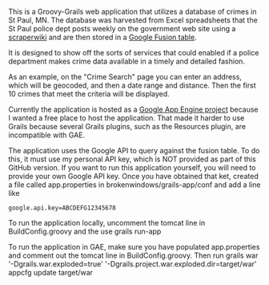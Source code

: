 This is a Groovy-Grails web application that utilizes a database of crimes in St Paul, MN.   The database
was harvested from Excel spreadsheets that the St Paul police dept posts weekly on the government web site 
using a [scraperwiki](https://scraperwiki.com/scrapers/stpaulcrimestat/) and are then stored in a [Google Fusion table](https://www.google.com/fusiontables/DataSource?docid=1nSF0DFb9b_q-YcLnLWSSTdB8HmgxbBZJJ2HGY00).

It is designed to show off the sorts of services that could enabled if a police department makes crime data
available in a timely and detailed fashion.  

As an example, on the "Crime Search" page you can enter an address, which will be geocoded, 
and then a date range and distance.  Then the first 10 crimes that meet the criteria will be displayed.

Currently the application is hosted as a [Google App Engine project](http://broken-windows.appspot.com) because 
I wanted a free place to host the application.  That made it harder to use Grails because several Grails plugins,
such as the Resources plugin, are incompatible with GAE.

The application uses the Google API to query against the fusion table.  To do this, it must use my personal
API key, which is NOT provided as part of this GitHub version. 
If you want to run this application yourself, you will need to provide your own Google API key.  Once you have
obtained that ket, created a file called app.properties in brokenwindows/grails-app/conf and add a line like

    google.api.key=ABCDEFG12345678

	
To run the application locally, uncomment the tomcat line in BuildConfig.groovy and the use 
    grails run-app

To run the application in GAE, make sure you have populated app.properties and comment out the tomcat line in BuildConfig.groovy.  Then run
    grails war '-Dgrails.war.exploded=true' '-Dgrails.project.war.exploded.dir=target/war'
	appcfg update target/war